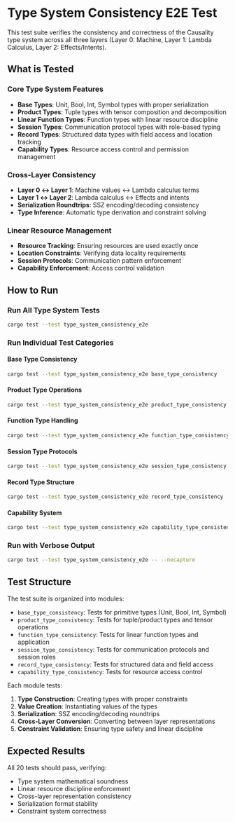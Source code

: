 # Type System Consistency E2E Test

This test suite verifies the consistency and correctness of the Causality type system across all three layers (Layer 0: Machine, Layer 1: Lambda Calculus, Layer 2: Effects/Intents).

## What is Tested

### Core Type System Features
- **Base Types**: Unit, Bool, Int, Symbol types with proper serialization
- **Product Types**: Tuple types with tensor composition and decomposition
- **Linear Function Types**: Function types with linear resource discipline
- **Session Types**: Communication protocol types with role-based typing
- **Record Types**: Structured data types with field access and location tracking
- **Capability Types**: Resource access control and permission management

### Cross-Layer Consistency
- **Layer 0 ↔ Layer 1**: Machine values ↔ Lambda calculus terms
- **Layer 1 ↔ Layer 2**: Lambda calculus ↔ Effects and intents
- **Serialization Roundtrips**: SSZ encoding/decoding consistency
- **Type Inference**: Automatic type derivation and constraint solving

### Linear Resource Management
- **Resource Tracking**: Ensuring resources are used exactly once
- **Location Constraints**: Verifying data locality requirements
- **Session Protocols**: Communication pattern enforcement
- **Capability Enforcement**: Access control validation

## How to Run

### Run All Type System Tests
```bash
cargo test --test type_system_consistency_e2e
```

### Run Individual Test Categories

#### Base Type Consistency
```bash
cargo test --test type_system_consistency_e2e base_type_consistency
```

#### Product Type Operations
```bash
cargo test --test type_system_consistency_e2e product_type_consistency
```

#### Function Type Handling
```bash
cargo test --test type_system_consistency_e2e function_type_consistency
```

#### Session Type Protocols
```bash
cargo test --test type_system_consistency_e2e session_type_consistency
```

#### Record Type Structure
```bash
cargo test --test type_system_consistency_e2e record_type_consistency
```

#### Capability System
```bash
cargo test --test type_system_consistency_e2e capability_type_consistency
```

### Run with Verbose Output
```bash
cargo test --test type_system_consistency_e2e -- --nocapture
```

## Test Structure

The test suite is organized into modules:

- `base_type_consistency`: Tests for primitive types (Unit, Bool, Int, Symbol)
- `product_type_consistency`: Tests for tuple/product types and tensor operations
- `function_type_consistency`: Tests for linear function types and application
- `session_type_consistency`: Tests for communication protocols and session roles
- `record_type_consistency`: Tests for structured data and field access
- `capability_type_consistency`: Tests for resource access control

Each module tests:
1. **Type Construction**: Creating types with proper constraints
2. **Value Creation**: Instantiating values of the types
3. **Serialization**: SSZ encoding/decoding roundtrips
4. **Cross-Layer Conversion**: Converting between layer representations
5. **Constraint Validation**: Ensuring type safety and linear discipline

## Expected Results

All 20 tests should pass, verifying:
-  Type system mathematical soundness
-  Linear resource discipline enforcement
-  Cross-layer representation consistency
-  Serialization format stability
-  Constraint system correctness 